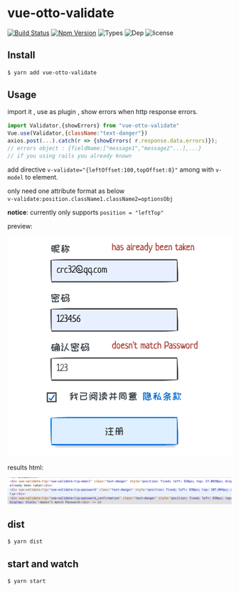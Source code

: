 # vue-otto-validate
[![Build Status](https://travis-ci.org/bung87/vue-otto-validate.svg?branch=master)](https://travis-ci.org/bung87/vue-otto-validate)   [![Npm Version](https://badgen.net/npm/v/vue-otto-validate)](https://www.npmjs.com/package/vue-otto-validate)  ![Types](https://badgen.net/npm/types/vue-otto-validate) ![Dep](https://badgen.net/david/dep/bung87/vue-otto-validate) ![license](https://badgen.net/npm/license/vue-otto-validate)

## Install

```sh
$ yarn add vue-otto-validate
```
## Usage  
import it , use as plugin , show errors when http response errors.
```js
import Validator,{showErrors} from "vue-otto-validate"
Vue.use(Validator,{className:"text-danger"})
axios.post(...).catch(r => {showErrors( r.response.data.errors)});
// errors object : {fieldName:["message1","message2"...],...}
// if you using rails you already known
```
add directive `v-validate="{leftOffset:100,topOffset:8}"` among with `v-model` to element.  

only need one attribute format as below  
`v-validate:position.className1.className2=optionsObj`  

__notice__: currently only supports `position = "leftTop"`  

preview:

![preview](media/preview.min.png)

results html:

![html](media/html.min.png)

## dist

```sh
$ yarn dist
```

## start and watch

```sh
$ yarn start
```
